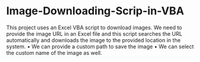 # Image-Downloading-Scrip-in-VBA
This project uses an Excel VBA script to download images. We need to provide the image URL in an Excel file and this script searches the URL automatically and downloads the image to the provided location in the system.   • We can provide a custom path to save the image • We can select the custom name of the image as well.
